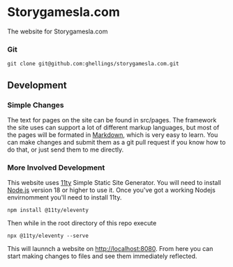 # Storygamesla.com
The website for Storygamesla.com

### Git 

```git clone git@github.com:ghellings/storygamesla.com.git```

## Development

### Simple Changes

The text for pages on the site can be found in src/pages. The framework the site uses can support a lot of different markup languages, but most of the pages will be formated in [Markdown](https://www.markdownlang.com/intro/what-is-markdown.html), which is very easy to learn. You can make changes and submit them as a git pull request if you know how to do that, or just send them to me directly.

### More Involved Development
This website uses [11ty](https://www.11ty.dev/) Simple Static Site Generator. You will need to install [Node.js](https://nodejs.org/en/download) version 18 or higher to use it. Once you've got a working Nodejs envirnomment you'll need to install 11ty.

```npm install @11ty/eleventy```
 
Then while in the root directory of this repo execute

```npx @11ty/eleventy --serve```

This will launnch a website on [http://localhost:8080](http://localhost:8080). From here you can start making changes to files and see them immediately reflected. 